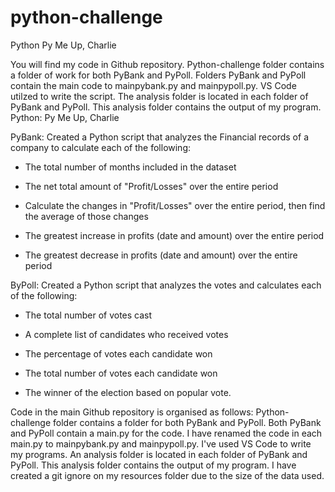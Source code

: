 # python-challenge

Python Py Me Up, Charlie

You will find my code in Github repository.
Python-challenge folder contains a folder of work for both PyBank and PyPoll.
Folders PyBank and PyPoll contain the main code to mainpybank.py and mainpypoll.py. 
VS Code utilzed to write the script.
The analysis folder is located in each folder of PyBank and PyPoll. This analysis folder contains the output of my program.
Python: Py Me Up, Charlie

PyBank: Created a Python script that analyzes the Financial records of a company to calculate each of the following:

  * The total number of months included in the dataset

  * The net total amount of "Profit/Losses" over the entire period

  * Calculate the changes in "Profit/Losses" over the entire period, then find the average of those changes

  * The greatest increase in profits (date and amount) over the entire period

  * The greatest decrease in profits (date and amount) over the entire period
 
 ByPoll: Created a Python script that analyzes the votes and calculates each of the following:

  * The total number of votes cast

  * A complete list of candidates who received votes

  * The percentage of votes each candidate won

  * The total number of votes each candidate won

  * The winner of the election based on popular vote.

Code in the main Github repository is organised as follows:
Python-challenge folder contains a folder for both PyBank and PyPoll.
Both PyBank and PyPoll contain a main.py for the code. I have renamed the code in each main.py to mainpybank.py and mainpypoll.py. 
I've used VS Code to write my programs.
An analysis folder is located in each folder of PyBank and PyPoll. This analysis folder contains the output of my program.
I have created a git ignore on my resources folder due to the size of the data used.

